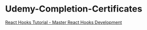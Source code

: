 # Udemy-Completion-Certificates

[React Hooks Tutorial - Master React Hooks Development](https://www.udemy.com/certificate/UC-38569db6-df1d-4588-9744-7a274e3d2d84/)
